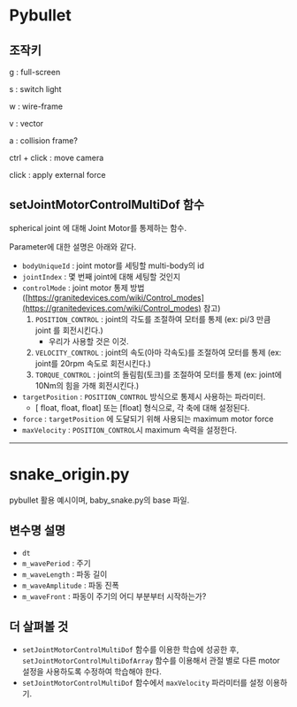 # Pybullet

## 조작키

g : full-screen

s : switch light

w : wire-frame

v : vector

a : collision frame?

ctrl + click : move camera

click : apply external force

## setJointMotorControlMultiDof 함수

spherical joint 에 대해 Joint Motor를 통제하는 함수.

Parameter에 대한 설명은 아래와 같다.

- `bodyUniqueId` : joint motor를 세팅할 multi-body의 id
- `jointIndex` : 몇 번째 joint에 대해 세팅할 것인지
- `controlMode` : joint motor 통제 방법 ([https://granitedevices.com/wiki/Control_modes](https://granitedevices.com/wiki/Control_modes) 참고)
    1. `POSITION_CONTROL` : joint의 각도를 조절하여 모터를 통제 (ex: pi/3 만큼 joint 를 회전시킨다.)
        - 우리가 사용할 것은 이것.
    2. `VELOCITY_CONTROL` : joint의 속도(아마 각속도)를 조절하여 모터를 통제 (ex: joint를 20rpm 속도로 회전시킨다.)
    3. `TORQUE_CONTROL` : joint의 돌림힘(토크)를 조절하여 모터를 통제 (ex: joint에 10Nm의 힘을 가해 회전시킨다.)
- `targetPosition` : `POSITION_CONTROL` 방식으로 통제시 사용하는 파라미터.
    - [ float, float, float] 또는 [float] 형식으로, 각 축에 대해 설정된다.
- `force` : `targetPosition` 에 도달되기 위해 사용되는 maximum motor force
- `maxVelocity` : `POSITION_CONTROL`시 maximum 속력을 설정한다.

---

# snake_origin.py

pybullet 활용 예시이며, baby_snake.py의 base 파일.

## 변수명 설명

- `dt`
- `m_wavePeriod` : 주기
- `m_waveLength` : 파동 길이
- `m_waveAmplitude` : 파동 진폭
- `m_waveFront` : 파동이 주기의 어디 부분부터 시작하는가?

## 더 살펴볼 것

- `setJointMotorControlMultiDof` 함수를 이용한 학습에 성공한 후, `setJointMotorControlMultiDofArray` 함수를 이용해서 관절 별로 다른 motor 설정을 사용하도록 수정하여 학습해야 한다.
- `setJointMotorControlMultiDof` 함수에서 `maxVelocity` 파라미터를 설정 이용하기.